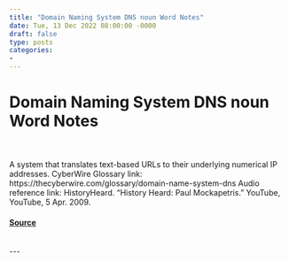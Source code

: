 ```yaml
---
title: "Domain Naming System DNS noun Word Notes"
date: Tue, 13 Dec 2022 08:00:00 -0000
draft: false
type: posts
categories: 
- 
---
```

# Domain Naming System DNS noun Word Notes

<br/>

<br/>
A system that translates text-based URLs to their underlying numerical IP addresses. CyberWire Glossary link: https://thecyberwire.com/glossary/domain-name-system-dns Audio reference link: HistoryHeard. “History Heard: Paul Mockapetris.” YouTube, YouTube, 5 Apr. 2009.

#### [Source](https://thecyberwire.com/podcasts/word-notes/126/notes)

<br/>
---
